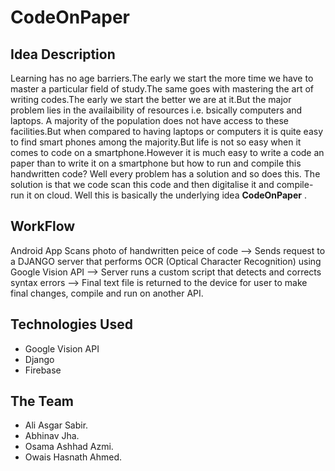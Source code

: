 # CodeOnPaper

## Idea Description

Learning has no age barriers.The early we start the more time we have to master a particular field of study.The same goes with mastering the art of writing codes.The early we start the better we are at it.But the major problem lies in the availaibility of resources i.e. bsically computers and laptops. A majority of the population does not have access to these facilities.But when compared to having laptops or computers it is quite easy to find smart phones among the majority.But life is not so easy when it comes to code on a smartphone.However it is much easy to write a code an paper than to write it on a smartphone but how to run and compile this handwritten code? Well every problem has a solution and so does this. The solution is that we code scan this code and then digitalise it and compile-run it on cloud.
Well this is basically the underlying idea **CodeOnPaper** .

## WorkFlow

Android App Scans photo of handwritten peice of code --> Sends request to a DJANGO server that performs OCR (Optical Character Recognition) using Google Vision API --> Server runs a custom script that detects and corrects syntax errors --> Final text file is returned to the device for user to make final changes, compile and run on another API.

## Technologies Used

* Google Vision API
* Django
* Firebase

## The Team 
 * Ali Asgar Sabir.
 * Abhinav Jha.
 * Osama Ashhad Azmi.
 * Owais Hasnath Ahmed.
